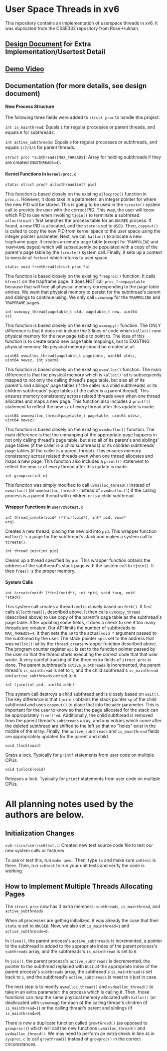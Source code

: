 # User Space Threads in xv6
This repository contains an implementation of userspace threads in xv6.
It was duplicated from the CSSE332 repository from Rose-Hulman.

## [Design Document](https://docs.google.com/document/d/1_vCjCfHd6NBrlohUr3pkKFhA88-8aVX6THASi1B85hU/edit?usp=sharing) for Extra Implementation/Usertest Detail

## [Demo Video](https://drive.google.com/file/d/1_l6IKFp8xGTzEj0hU61lnjrJV7hi68ci/view?usp=sharing)

## Documentation (for more details, see design document)

#### New Process Structure

The following three fields were added to <code>struct proc</code> to handle this project:

<code>int is_mainthread</code>: Equals <code>1</code> for regular processes or parent threads, and equals <code>0</code> for subthreads.

<code>int active_subthreads</code>: Equals <code>0</code> for regular processes or subthreads, and equals <code>1/2/3/4</code> for parent threads.

<code>struct proc *subthreads[MAX_THREADS]</code>: Array for holding subthreads if they are created (<code>MAXTHREADS=4</code>).

#### Kernel Functions in <code>kernel/proc.c</code>

<code>static struct proc* allocthread(int* pid)</code>

This function is based closely on the existing <code>allocproc()</code> function in <code>proc.c</code>. However, it does take in a parameter: an integer pointer for where the new PID will be stored. This is going to be used in the <code>tcreate()</code> system call to provide the user with the correct PID. This way, the user will know which PID to use when invoking <code>tjoin()</code> to terminate a subthread. <code>allocthread()</code> first searches the process table for an <code>UNUSED</code> process. If found, a new PID is allocated, and the <code>state</code> is set to <code>USED</code>. Then, <code>copyout()</code> is called to copy the new PID from kernel space to the user space using the integer pointer parameter. Next, we call <code>kalloc()</code> to allocate a new trapframe page. It creates an empty page table (except for <code>TRAMPOLINE</code> and <code>TRAPFRAME</code> pages) which will subsequently be populated with a copy of the parent's page table by the <code>tcreate()</code> system call. Finally, it sets up a context to execute at <code>forkret</code> which returns to user space. 

<code>static void freethread(struct proc *p)</code>

This function is based closely on the existing <code>freeproc()</code> function. It calls <code>kfree()</code> on the trapframe page. It does NOT call <code>proc_freepagetable</code> because that will free all physical memory corresponding to the page table entries. We want that physical memory to persist for the subthread's parent and siblings to continue using. We only call <code>uvmunmap</code> for the <code>TRAMPOLINE</code> and <code>TRAPFRAME</code> pages.

<code>int uvmcopy_thread(pagetable_t old, pagetable_t new, uint64 sz)</code>

This function is based closely on the existing <code>uvmcopy()</code> function. The ONLY difference is that it does not include the 3 lines of code which <code>kalloc()</code> new physical memory for the new page table to point to. The idea of this function is to create brand new page table mappings, but to EXISTING physical memory. No physical memory should be created at all.

<code>uint64 uvmalloc_thread(pagetable_t pagetable, uint64 oldsz, uint64 newsz, int xperm)</code>

This function is based closely on the existing <code>uvmalloc()</code> function. The main difference is that the physical memory which is <code>kalloc()'ed</code> is subsequently mapped to not only the calling thread's page table, but also all of its parent's and siblings' page tables (if the caller is a child subthreads) or its children subthreads' page tables (if the caller is a parent thread). This ensures memory consistency across related threads even when one thread allocates and maps a new page. This function also includes a <code>printf()</code> statement to reflect the new <code>sz</code> of every thread after this update is made.

<code>uint64 uvmdealloc_thread(pagetable_t pagetable, uint64 oldsz, uint64 newsz)</code>

This function is based closely on the existing <code>uvmdealloc()</code> function. The main difference is that the unmapping of the appropriate page happens in not only calling thread's page table, but also all of its parent's and siblings' page tables (if the caller is a child subthreads) or its children subthreads' page tables (if the caller is a parent thread). This ensures memory consistency across related threads even when one thread allocates and maps a new page. This function also includes a <code>printf()</code> statement to reflect the new <code>sz</code> of every thread after this update is made.

<code>int growproc(int n)</code>

This function was simply modified to call <code>uvmalloc_thread()</code> instead of <code>uvmalloc()</code> (or <code>uvmdealloc_thread()</code> instead of <code>uvmdealloc()</code>) if the calling process is a parent thread with children or is a child subthread.

#### Wrapper Functions in <code>user/xv6test.c</code>

<code>int thread_create(void* (\*fnc)(void*), int* pid, void* arg)</code>

Creates a new thread, placing the new pid into <code>pid</code>. This wrapper function <code>malloc()'s</code> a page for the subthread's stack and makes a system call to <code>tcreate()</code>.

<code>int thread_join(int pid)</code>

Cleans up a thread specified by <code>pid</code>. This wrapper function obtains the address of the subthread's stack page with the system call to <code>tjoin()</code>. It then <code>free()'s</code> the proper memory.

#### System Calls

<code>int tcreate(void* (\*fcn)(void*), int *pid, void *arg, void *stack)</code>

This system call creates a thread and is closely based on <code>fork()</code>. It first calls <code>allocthread()</code>, described above. It then calls <code>uvmcopy_thread</code> (described above) to use copy of the parent's page table as the subthread's page table. After updating some fields, it does a check to see if too many threads are created. Our API limits the number of subthreads to <code>MAX_THREADS=4</code>. It then sets the <code>a0</code> to the actual <code>void *</code> argument passed to the subthread by the user. The stack pointer <code>sp</code> is set to the address that was <code>malloc()'ed</code> by the <code>thread_create</code> wrapper function described above. The program counter register <code>epc</code> is set to the function pointer passed by the user so that the thread starts executing the correct code that that user wrote. A very careful tracking of the three extra fields of <code>struct proc</code> is done. The parent subthread's <code>active_subthreads</code> is incremented, the parent thread's <code>is_mainthread</code> is set to <code>1</code>, and the child subthread's <code>is_mainthread</code> and <code>active_subthreads</code> are set to <code>0</code>.

<code>int tjoin(int pid, uint64 addr)</code>

This system call destroys a child subthread and is closely based on <code>wait()</code>. The key difference is that <code>tjoin()</code> obtains the stack pointer <code>sp</code> of the child subthread and uses <code>copyout()</code> to place that into the <code>addr</code> parameter. This is important for the user to know so that the page allocated for the stack can be appropriately <code>free()'ed</code>. Additionally, the child subthread is removed from the parent thread's <code>subthreads</code> array, and any entries which come after the deleted subthread are shifted to the left so that no "holes" exist in the middle of the array. Finally, the <code>active_subthreads</code> and <code>is_mainthread</code> fields are appropriately updated for the parent and child.

<code>void tlock(void)</code>

Grabs a lock. Typically for <code>printf</code> statements from user code on multiple CPUs.

<code>void tunlock(void)</code>

Releases a lock. Typically for <code>printf</code> statements from user code on multiple CPUs.

# All planning notes used by the authors are below.

## Initialization Changes
<code>xv6-riscv/user/xv6test.c</code>: Created new test source code file to test our new system calls or features

To use or test this, run <code>make qemu</code>. Then, type <code>ls</code> and make sure <code>xv6test</code> is there. Then, run <code>xv6test</code> to run your unit tests and verify the code is working.

## How to Implement Multiple Threads Allocating Pages
The <code>struct proc</code> now has 3 extra members: <code>subthreads</code>, <code>is_mainthread</code>, and <code>active_subthreads</code>

When all processes are getting initialized, it was already the case that their <code>state</code> is set to <code>UNUSED</code>. Now, we also set <code>is_mainthread=1</code> and <code>active_subthreads=0</code>.

In <code>clone()</code>, the parent process's <code>active_subthreads</code> is incremented, a pointer to the subthread is added to the appropriate index of the parent process's <code>subthreads</code> array, and the subthreads's <code>is_mainthread</code> is set to <code>0</code>.

In <code>join()</code>, the parent process's <code>active_subthreads</code> is decremented, the pointer to the subthread replaced with <code>NULL</code> at the appropriate index of the parent process's <code>subthreads</code> array, the subthread's <code>is_mainthread</code> is set back to <code>1</code>, and the subthread's <code>active_subthreads</code> is reset to <code>0</code> just in case.

The next step is to modify <code>uvmalloc_thread()</code> and <code>uvdealloc_thread()</code> to take in an extra parameter: the process which is calling it. Then, those functions can map the same physical memory allocated with <code>kalloc()</code> (or deallocated with <code>uvmunmap</code>) for each of the calling thread's children (if <code>is_mainthread=1</code>) or the calling thread's parent and siblings (if <code>is_mainthread=0</code>).

There is now a duplicate function called <code>growthread()</code> (as opposed to <code>growproc()</code>) which will call the new functions <code>uvmalloc_thread()</code> and <code>uvdealloc_thread()</code>. We may need to perform an extra check in line <code>46</code> in <code>sysproc.c</code> to call <code>growthread()</code> instead of <code>growproc()</code> in the correct circumstances.
